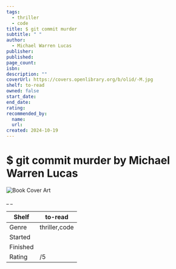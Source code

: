 ```yaml
---
tags:
  - thriller
  - code
title: $ git commit murder
subtitle: " "
author:
  - Michael Warren Lucas
publisher:
published:
page_count:
isbn:
description: ""
coverUrl: https://covers.openlibrary.org/b/olid/-M.jpg
shelf: to-read
owned: false
start_date:
end_date:
rating:
recommended_by:
  name:
  url:
created: 2024-10-19
---
```


# $ git commit murder by Michael Warren Lucas

![Book Cover Art](https://covers.openlibrary.org/b/olid/-M.jpg)

_ _

| Shelf | to-read |
| --- | --- |
| Genre | thriller,code |
| Started |  |
| Finished |  |
| Rating | /5 |

